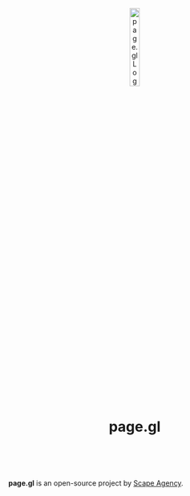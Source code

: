 <header>
<p align="center">
    <img src="assets/image/logo_dark.png" width="20%" height="20%" alt="page.gl Logo">
</p>
<h1 align='center' style='border-bottom: none;'>page.gl</h1>
<!-- <h3 align='center'></h3> -->
</header>
<br/>

**page.gl** is an open-source project by [Scape Agency](https://www.scape.agency "Scape Agency website").
